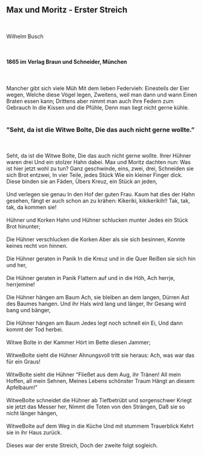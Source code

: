 <h2>Max und Moritz - Erster Streich</h2>
<br>
<p class="autor">Wilhelm Busch</p>
<br>
<h4>1865 im Verlag Braun und Schneider, München</h4>
<br>
<br>
Mancher gibt sich viele Müh
Mit dem lieben Federvieh:
Einesteils der Eier wegen,
Welche diese Vögel legen,
Zweitens, weil man dann und wann
Einen <span class="webblack">Braten essen kann;</span>
Drittens aber nimmt man auch
Ihre Federn zum Gebrauch
In die Kissen und die Pfühle,
Denn man liegt nicht gerne kühle.
<br>
<br>
<h3>”Seht, da ist die Witwe Bolte, Die das auch nicht gerne wollte.”</h3>
<br>
<br>
Seht, da ist die Witwe Bolte,
Die das auch nicht gerne wollte.
Ihrer Hühner waren drei
Und ein stolzer Hahn dabei.
Max und Moritz dachten nun:
Was ist hier jetzt wohl zu tun?
Ganz geschwinde, eins, zwei, drei,
Schneiden sie sich Brot entzwei,
In vier Teile, jedes Stück
Wie ein kleiner Finger dick.
Diese binden sie an Fäden,
Übers Kreuz, ein Stück an jeden,
<br>
<br>
Und verlegen sie genau
In den Hof der guten Frau.
Kaum hat dies der Hahn gesehen,
fängt er auch schon an zu krähen:
Kikeriki, kikikerikih!!
Tak, tak, tak, da kommen sie!
<br>
<br>
Hühner und Korken
Hahn und Hühner schlucken munter
Jedes ein Stück Brot hinunter;
<br>
<br>
Die Hühner verschlucken die Korken
Aber als sie sich besinnen,
Konnte keines recht von hinnen.
<br>
<br>
Die Hühner geraten in <span class="webblack">Panik</span>
In die Kreuz und in die Quer
<span class="webblack">Reißen sie sich</span> hin und her,
<br>
<br>
Die Hühner geraten in <span class="webblack">Panik</span>
Flattern auf und in die Höh,
Ach herrje, herrjemine!
<br>
<br>
Die Hühner <span class="webblack">hängen am Baum</span>
Ach, sie bleiben <span class="webblack">an dem langen,
Dürren Ast des Baumes hangen.</span>
Und ihr Hals <span class="webblack">wird lang und länger,</span>
Ihr Gesang wird <span class="webblack">bang und bänger,</span>
<br>
<br>
Die Hühner <span class="webblack">hängen am Baum</span>
Jedes legt noch schnell ein Ei,
Und dann kommt der <span class="webblack">Tod</span> herbei.
<br>
<br>
Witwe Bolte in der Kammer
Hört im Bette diesen <span class="webblack">Jammer;</span>
<br>
<br>
WitweBolte sieht die Hühner
Ahnungsvoll tritt sie heraus:
Ach, was war das für ein <span class="webblack">Graus!</span>
<br>
<br>
WitwBolte sieht die Hühner
<span class="webblack">“Fließet aus dem Aug, ihr Tränen!
All mein Hoffen, all mein Sehnen,
Meines Lebens schönster Traum
Hängt an diesem Apfelbaum!”</span>
<br>
<br>
WitweBolte <span class="webblack">schneidet</span> die Hühner <span class="webblack">ab</span>
<span class="webblack">Tiefbetrübt</span> und <span class="webblack">sorgenschwer</span>
Kriegt sie jetzt das <span class="webblack">Messer</span> her,
Nimmt die <span class="webblack">Toten</span> von den <span class="webblack">Strängen</span>,
Daß sie so nicht länger <span class="webblack">hängen</span>,
<br>
<br>
WitweBolte auf dem Weg in die Küche
Und mit stummem <span class="webblack">Trauerblick</span>
Kehrt sie in ihr Haus zurück.
<br>
<br>
Dieses war der erste Streich,
Doch der zweite folgt sogleich.
